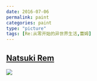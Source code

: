 ```yaml
---
date: 2016-07-06
permalink: paint
categories: paint
type: "picture"
tags: [Re:从零开始的异世界生活,蕾姆]
---
```


## [Natsuki Rem](https://www.pixiv.net/member_illust.php?mode=medium&illust_id=57770339)

![](http://p2bh4l69u.bkt.clouddn.com/paint/57770339_p0.jpg)